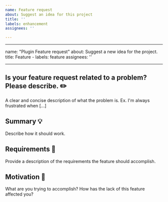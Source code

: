```yaml
---
name: Feature request
about: Suggest an idea for this project
title: ''
labels: enhancement
assignees: ''

---
```


---
name: "Plugin Feature request"
about: Suggest a new idea for the project.
title: Feature -
labels: feature
assignees: ''

---

## Is your feature request related to a problem? Please describe. ✏️
A clear and concise description of what the problem is. Ex. I'm always frustrated when [...]

## Summary 💡
Describe how it should work. 

## Requirements 🌈
Provide a description of the requirements the feature should accomplish. 

## Motivation 🔦
What are you trying to accomplish? How has the lack of this feature affected you?
